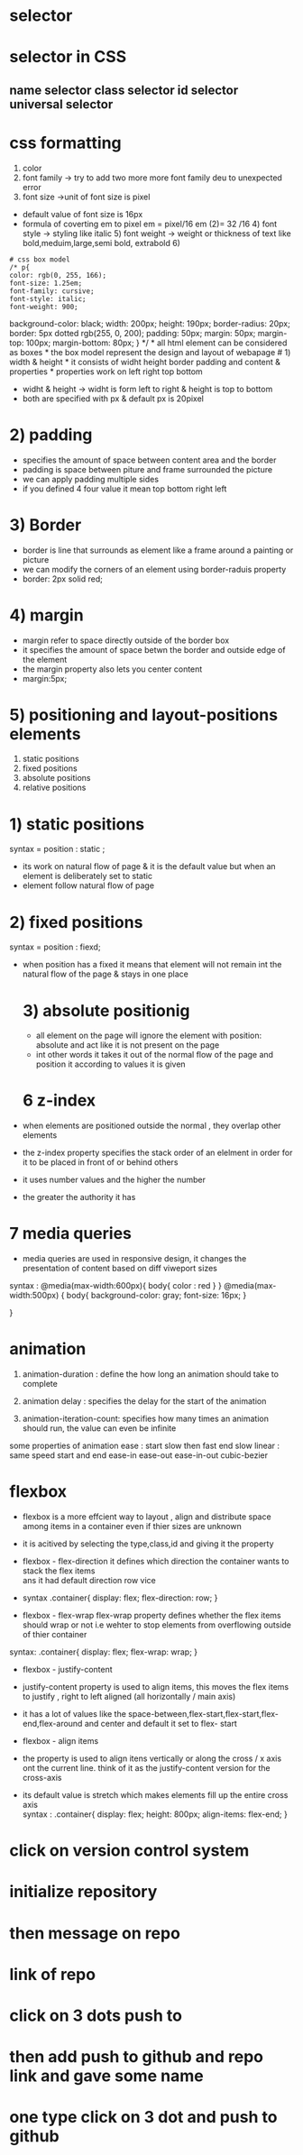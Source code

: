 # selector 
<h1>selector in CSS  </h1>
<h2 class="brf">  name selector 
class selector 
id selector 
universal selector

 
 #  css formatting 
   1) color
   2) font family -> try to add two more more font family deu to unexpected error
   3) font size ->unit of font size is pixel 
   * default value of font size is 16px
   * formula of coverting em to pixel 
   em = pixel/16
    em (2)= 32 /16
    4) font style -> styling like italic
    5) font weight -> weight or thickness of text
    like bold,meduim,large,semi bold, extrabold
    6)

    # css box model
    /* p{
    color: rgb(0, 255, 166);
    font-size: 1.25em;
    font-family: cursive;
    font-style: italic;
    font-weight: 900;
  background-color: black;
         width: 200px;
         height: 190px;
         border-radius: 20px;
         border: 5px dotted rgb(255, 0, 200);
         padding: 50px;
         margin: 50px;
         margin-top: 100px;
         margin-bottom: 80px;
} */
    * all html element can be considered as boxes 
    * the box model represent the design and layout of webapage 
    # 1) width & height 
    * it consists of widht height border padding and content & properties
    * properties work on left right top bottom
* widht & height -> widht is form left to right & height is top to bottom 
* both are specified with px & default px is 20pixel

# 2) padding 
* specifies the amount of space between content area and the border 
* padding is space between piture and frame surrounded the picture
* we can apply padding multiple sides 
* if you defined 4 four value it mean top bottom right left

# 3) Border 
* border is line that surrounds as element like a frame around a painting or picture 
* we can modify the corners of an element using border-raduis property
* border: 2px solid red;

# 4) margin
*  margin refer to space directly outside of the border box
* it specifies the amount of space betwn the border and outside edge of the element 
* the margin property also lets you center content 
* margin:5px;

# 5) positioning and layout-positions elements
1) static positions 
2) fixed positions
3) absolute positions
4) relative positions

# 1) static positions
syntax = position : static ;
* its work on natural flow of page & it is the default value  but when an element is deliberately set to static
* element follow natural flow of page 

# 2) fixed positions
 syntax = position : fiexd;
 * when position has a fixed it means that element will not remain int the natural flow of the page & stays in one place
   
   # 3) absolute positionig
   * all element on the page will ignore the element with position: absolute and act like it is not present on the page 
   * int other words it takes it out of the normal flow of the page and position it according to values it is given 


   # 6 z-index
* when elements are positioned outside the normal , they overlap other elements
* the z-index property specifies the stack order of an elelment in order for it to be placed in front of or behind others
* it uses number values and the higher the number 
* the greater the authority it has

# 7 media queries 
* media queries are used in responsive design, it changes the presentation of content based on diff viweport sizes

syntax :
@media(max-width:600px){
  body{
  color : red
  }
}
@media(max-width:500px) {
  body{
    background-color: gray;
    font-size: 16px;
  }
  
}

# animation
1) animation-duration : define the how long an animation should take to complete

2) animation delay : specifies the delay for the start of the animation

3) animation-iteration-count: specifies how many times an animation should run, the value can even be infinite

some properties of animation
 ease :   start slow then fast end slow 
 linear : same speed start and end 
 ease-in
 ease-out 
 ease-in-out
 cubic-bezier


 # flexbox
 * flexbox is a more effcient way to layout , align and distribute space among items in a container even if thier sizes are unknown 
 * it is acitived by selecting the type,class,id and giving it the property 
   

  *  flexbox - flex-direction
  it defines which direction the container wants to stack the flex items  
  ans it had default direction row vice

 *  syntax
  .container{
  display: flex;
  flex-direction: row;
}

* flexbox - flex-wrap
flex-wrap property defines whether the flex items should wrap or not 
i.e wehter to stop elements from overflowing outside of thier container

syntax: 
.container{
  display: flex;
 flex-wrap: wrap;
}

* flexbox - justify-content 
* justify-content property is used to align items, 
this moves the flex items to justify , right to left aligned (all horizontally / main axis)
* it has a lot of values like the space-between,flex-start,flex-start,flex-end,flex-around and center and default it set to flex- start

* flexbox - align items
* the property is used to align itens vertically or along the cross / x axis ont the current line.
think of it as the justify-content version for the cross-axis 
* its default value is stretch which makes elements fill up the entire cross axis  
syntax :
.container{
  display: flex; 
 height: 800px;
align-items: flex-end;
}














# click on version control system
# initialize repository 
# then message on repo 
# link of repo
# click on 3 dots push to  
# then add push to github and repo link and gave some name
# one type click on 3 dot and push to github
